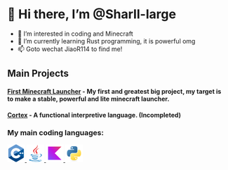 # 👋 Hi there, I’m @Sharll-large

- 👀 I’m interested in coding and Minecraft
- 🌱 I’m currently learning Rust programming, it is powerful omg
- 📫 Goto wechat JiaoR114 to find me!

## Main Projects
#### [First Minecraft Launcher](https://github.com/Sharll-large/FMCL) - My first and greatest big project, my target is to make a stable, powerful and lite minecraft launcher.
#### [Cortex](https://github.com/Sharll-large/Cortex) - A functional interpretive language. (Incompleted)

<!---
Sharll-large/Sharll-large is a ✨ special ✨ repository because its `README.md` (this file) appears on your GitHub profile.
You can click the Preview link to take a look at your changes.
--->

<h3 align="left">My main coding languages:</h3>
<p align="left"> 
  <a href="https://www.cprogramming.com/" target="_blank" rel="noreferrer"> 
    <img src="https://raw.githubusercontent.com/devicons/devicon/master/icons/cplusplus/cplusplus-original.svg" alt="cplusplus" width="40" height="40"/> 
  </a> 
  <a href="https://www.java.com" target="_blank" rel="noreferrer"> 
    <img src="https://raw.githubusercontent.com/devicons/devicon/master/icons/java/java-original.svg" alt="java" width="40" height="40"/> 
  </a> 
  <a href="https://kotlinlang.org" target="_blank" rel="noreferrer"> 
    <img src="https://raw.githubusercontent.com/devicons/devicon/master/icons/kotlin/kotlin-original.svg" alt="kotlin" width="40" height="40"/> 
  </a> 
  <a href="https://www.python.org" target="_blank" rel="noreferrer"> <img src="https://raw.githubusercontent.com/devicons/devicon/master/icons/python/python-original.svg" alt="python" width="40" height="40"/> 
  </a>
</p>

<!---
![Sharll's GitHub stats](https://github-readme-stats.vercel.app/api?username=sharll-large&show_icons=true&theme=dracula)
--->
